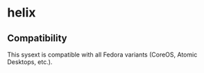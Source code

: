 # helix

## Compatibility

This sysext is compatible with all Fedora variants (CoreOS, Atomic Desktops,
etc.).
